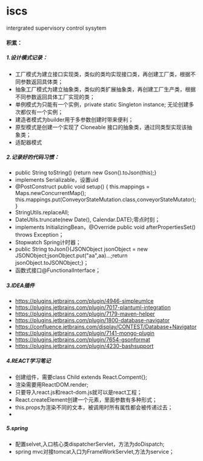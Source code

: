 # iscs
intergrated supervisory control sysytem

#### 积累：
##### 1.设计模式记录：
  - 工厂模式为建立接口实现类，类似的类均实现接口类，再创建工厂类，根据不同参数返回具体类；
  - 抽象工厂模式为建立抽象类，类似的类扩展抽象类，再创建工厂生产类，根据不同参数返回具体工厂实现的类；
  - 单例模式为只能有一个实例，private static Singleton instance;  无论创建多次都仅有一个实例；
  - 建造者模式为builder用于多参数创建时带来便利；
  - 原型模式是创建一个实现了 Cloneable 接口的抽象类，通过同类型实现该抽象类；
  - 适配器模式





##### 2.记录好的代码习惯：
 - public String toString() {return new Gson().toJson(this);}
 - implements Serializable，设置uid
 - @PostConstruct
   public void setup() {
        this.mappings = Maps.newConcurrentMap();
        this.mappings.put(ConveyorStateMutation.class,conveyorStateMutator);}
 - StringUtils.replaceAll;
 - DateUtils.truncate(new Date(), Calendar.DATE);零点时刻；
 - implements InitializingBean，@Override public void afterPropertiesSet() throws Exception；
 - Stopwatch  Spring计时器；
 - public String toJson(){JSONObject jsonObject = new JSONObject;jsonObject.put("aa",aa)...;return jsonObject.toJSONObject;}；
 - 函数式接口@FunctionalInterface；
##### 3.IDEA插件
 - https://plugins.jetbrains.com/plugin/4946-simpleumlce
 - https://plugins.jetbrains.com/plugin/7017-plantuml-integration
 - https://plugins.jetbrains.com/plugin/7179-maven-helper
 - https://plugins.jetbrains.com/plugin/1800-database-navigator
 - https://confluence.jetbrains.com/display/CONTEST/Database+Navigator
 - https://plugins.jetbrains.com/plugin/7141-mongo-plugin
 - https://plugins.jetbrains.com/plugin/7654-gsonformat
 - https://plugins.jetbrains.com/plugin/4230-bashsupport

##### 4.REACT学习笔记
 - 创建组件，需要class Child extends React.Compent{};
 - 渲染需要用ReactDOM.render;
 - 只要导入react.js和react-dom.js就可以是react工程；
 - React.createElement创建一个元素，里面参数有多种形式；
 - this.props为渲染不同的文本，被调用时所有属性都会被传递过去；
 - 
##### 5.spring
 - 配置selvet,入口核心类dispatcherServlet，方法为doDispatch;
 - spring mvc对接tomcat入口为FrameWorkServlet,方法为service；
